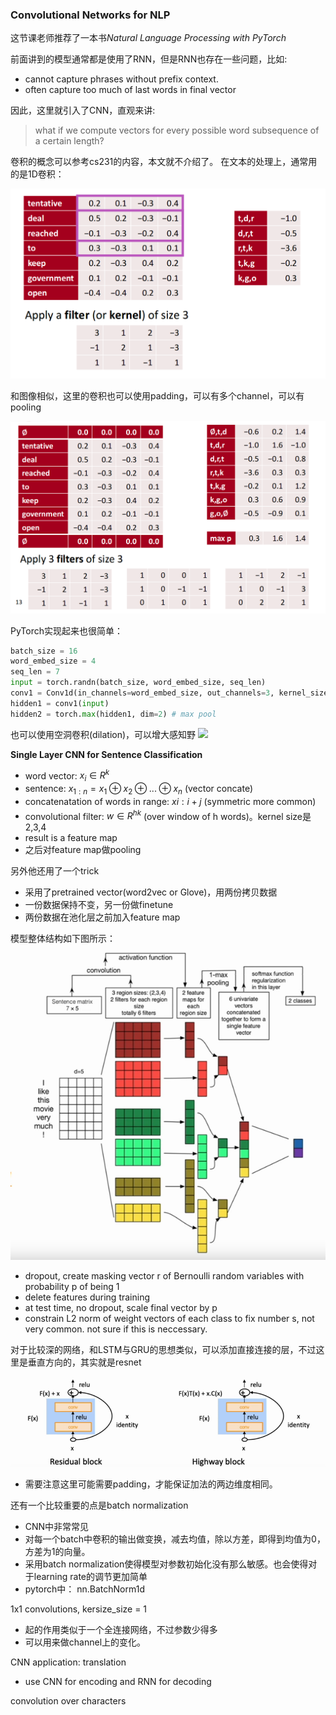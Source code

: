 ### Convolutional Networks for NLP


这节课老师推荐了一本书*Natural Language Processing with PyTorch*

前面讲到的模型通常都是使用了RNN，但是RNN也存在一些问题，比如:
- cannot capture phrases without prefix context.
- often capture too much of last words in final vector

因此，这里就引入了CNN，直观来讲:
> what if we compute vectors for every possible word subsequence of a certain length?

卷积的概念可以参考cs231的内容，本文就不介绍了。
在文本的处理上，通常用的是1D卷积：

![](courses/cs224/images/lecture11/1.png)

和图像相似，这里的卷积也可以使用padding，可以有多个channel，可以有pooling

![](courses/cs224/images/lecture11/2.png)

PyTorch实现起来也很简单：

```python
batch_size = 16
word_embed_size = 4
seq_len = 7
input = torch.randn(batch_size, word_embed_size, seq_len)
conv1 = Conv1d(in_channels=word_embed_size, out_channels=3, kernel_size=3) # can add: padding=1
hidden1 = conv1(input)
hidden2 = torch.max(hidden1, dim=2) # max pool
```

也可以使用空洞卷积(dilation)，可以增大感知野
![](https://pic2.zhimg.com/50/v2-4959201e816888c6648f2e78cccfd253_hd.gif)

__Single Layer CNN for Sentence Classification__

- word vector: $x_i \in R^k$
- sentence: $x_{1:n}=x_1\oplus x_2 \oplus ... \oplus x_n$  (vector concate)
- concatenatation of words in range: $x_{}i:i+j$ (symmetric more common)
- convolutional filter: $w \in R^{hk}$ (over window of h words)。kernel size是2,3,4
- result is a feature map
- 之后对feature map做pooling

另外他还用了一个trick

- 采用了pretrained vector(word2vec or Glove)，用两份拷贝数据
- 一份数据保持不变，另一份做finetune
- 两份数据在池化层之前加入feature map

模型整体结构如下图所示：
![](/courses/cs224/images/lecture11/3.png)

- dropout, create masking vector r of Bernoulli random variables with probability p of being 1
- delete features during training
- at test time, no dropout, scale final vector by p
- constrain L2 norm of weight vectors of each class to fix number s, not very common. not sure if this is neccessary.

对于比较深的网络，和LSTM与GRU的思想类似，可以添加直接连接的层，不过这里是垂直方向的，其实就是resnet

![](/courses/cs224/images/lecture11/4.png)

- 需要注意这里可能需要padding，才能保证加法的两边维度相同。

还有一个比较重要的点是batch normalization

- CNN中非常常见
- 对每一个batch中卷积的输出做变换，减去均值，除以方差，即得到均值为0，方差为1的向量。
- 采用batch normalization使得模型对参数初始化没有那么敏感。也会使得对于learning rate的调节更加简单
- pytorch中： nn.BatchNorm1d

1x1 convolutions, kersize_size = 1
- 起的作用类似于一个全连接网络，不过参数少得多
- 可以用来做channel上的变化。

CNN application: translation

- use CNN for encoding and RNN for decoding

 convolution over characters

